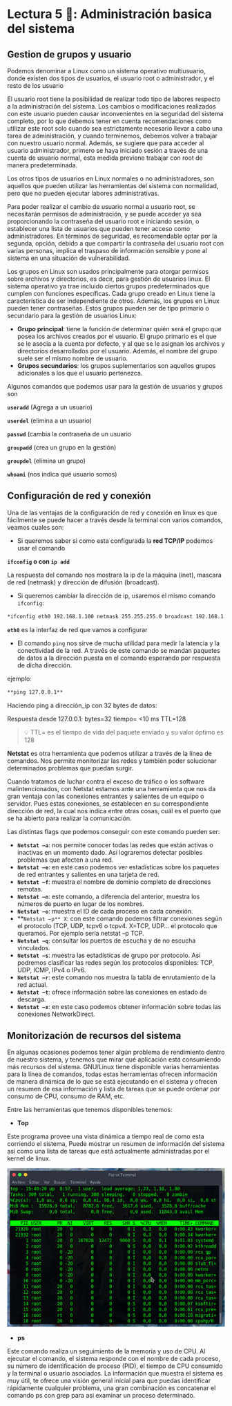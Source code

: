 # Lectura 5 📕: Administración basica del sistema

## Gestion de grupos y usuario

Podemos denominar a Linux como un sistema operativo multiusuario, donde existen dos tipos de usuarios, el usuario root o administrador, y el resto de los usuario

El usuario root tiene la posibilidad de realizar todo tipo de labores respecto a la administración del sistema. Los cambios o modificaciones realizados con este usuario pueden causar inconvenientes en la seguridad del sistema completo, por lo que debemos tener en cuenta recomendaciones como utilizar este root solo cuando sea estrictamente necesario llevar a cabo una tarea de administración, y cuando terminemos, debemos volver a trabajar con nuestro usuario normal. Además, se sugiere que para acceder al usuario administrador, primero se haya iniciado sesión a través de una cuenta de usuario normal, esta medida previene trabajar con root de manera predeterminada.

Los otros tipos de usuarios en Linux normales o no administradores, son aquellos que pueden utilizar las herramientas del sistema con normalidad, pero que no pueden ejecutar labores administrativas.

Para poder realizar el cambio de usuario normal a usuario root, se necesitarán permisos de administración, y se puede acceder ya sea proporcionando la contraseña del usuario root e iniciando sesión, o establecer una lista de usuarios que pueden tener acceso como administradores. En términos de seguridad, es recomendable optar por la segunda, opción, debido a que compartir la contraseña del usuario root con varias personas, implica el traspaso de información sensible y pone al sistema en una situación de vulnerabilidad.

Los grupos en Linux son usados principalmente para otorgar permisos sobre archivos y directorios, es decir, para gestión de usuarios linux. El sistema operativo ya trae incluido ciertos grupos predeterminados que cumplen con funciones específicas. Cada grupo creado en Linux tiene la característica de ser independiente de otros. Además, los grupos en Linux pueden tener contraseñas. Estos grupos pueden ser de tipo primario o secundario para la gestión de usuarios Linux:

- **Grupo principal**: tiene la función de determinar quién será el grupo que posea los archivos creados por el usuario. El grupo primario es el que se le asocia a la cuenta por defecto, y al que se le asignan los archivos y directorios desarrollados por el usuario. Además, el nombre del grupo suele ser el mismo nombre de usuario.
- **Grupos secundarios**: los grupos suplementarios son aquellos grupos adicionales a los que el usuario pertenezca.

Algunos comandos que podemos usar para la gestión de usuarios y grupos son

**`useradd`** (Agrega a un usuario)

**`userdel`** (elimina a un usuario)

**`passwd`** (cambia la contraseña de un usuario

**`groupadd`** (crea un grupo en la gestión)

**`groupdel`** (elimina un grupo)

**`whoami`** (nos indica qué usuario somos)

## **Configuración de red y conexión**

Una de las ventajas de la configuración de red y conexión en linux es que fácilmente se puede hacer a través desde la terminal con varios comandos, veamos cuales son:

- Si queremos saber si como esta configurada la **red TCP/IP** podemos usar el comando

**`ifconfig` o con `ip add`**

La respuesta del comando nos mostrara la ip de la máquina (inet), mascara de red (netmask) y dirección de difusión (broadcast).

- Si queremos cambiar la dirección de ip, usaremos el mismo comando `ifconfig`:

```markdown
*ifconfig eth0 192.168.1.100 netmask 255.255.255.0 broadcast 192.168.1.255*
```

**`eth0`** es la interfaz de red que vamos a configurar

- El comando `ping` nos sirve de mucha utilidad para medir la latencia y la conectividad de la red. A través de este comando se mandan paquetes de datos a la dirección puesta en el comando esperando por respuesta de dicha dirección.

ejemplo:

```markdown
**ping 127.0.0.1**
```

Haciendo ping a dirección_ip con 32 bytes de datos:

Respuesta desde 127.0.0.1: bytes=32 tiempo= <10 ms TTL=128

> 💡 TTL= es el tiempo de vida del paquete enviado y su valor óptimo es 128

**Netstat** es otra herramienta que podemos utilizar a través de la línea de comandos. Nos permite monitorizar las redes y también poder solucionar determinados problemas que puedan surgir.

Cuando tratamos de luchar contra el exceso de tráfico o los software malintencionados, con Netstat estamos ante una herramienta que nos da gran ventaja con las conexiones entrantes y salientes de un equipo o servidor. Pues estas conexiones, se establecen en su correspondiente dirección de red, la cual nos indica entre otras cosas, cuál es el puerto que se ha abierto para realizar la comunicación.

Las distintas flags que podemos conseguir con este comando pueden ser:

- **`Netstat –a`**: nos permite conocer todas las redes que están activas o inactivas en un momento dado. Así lograremos detectar posibles problemas que afecten a una red.
- **`Netstat –e`**: en este caso podemos ver estadísticas sobre los paquetes de red entrantes y salientes en una tarjeta de red.
- **`Netstat –f`**: muestra el nombre de dominio completo de direcciones remotas.
- **`Netstat –n`**: este comando, a diferencia del anterior, muestra los números de puerto en lugar de los nombres.
- **`Netstat –o`**: muestra el ID de cada proceso en cada conexión.
- **`Netstat –p** X`: con este comando podemos filtrar conexiones según el protocolo (TCP, UDP, tcpv6 o tcpv4. X=TCP, UDP… el protocolo que queramos. Por ejemplo sería netstat –p TCP.
- **`Netstat –q`**: consultar los puertos de escucha y de no escucha vinculados.
- **`Netstat –s`**: muestra las estadísticas de grupo por protocolo. Así podremos clasificar las redes según los protocolos disponibles: TCP, UDP, ICMP, IPv4 o IPv6.
- **`Netstat –r`**: este comando nos muestra la tabla de enrutamiento de la red actual.
- **`Netstat –t`**: ofrece información sobre las conexiones en estado de descarga.
- **`Netstat –x`**: en este caso podemos obtener información sobre todas las conexiones NetworkDirect.

## Monitorización de recursos del sistema

En algunas ocasiones podemos tener algún problema de rendimiento dentro de nuestro sistema, y tenemos que mirar qué aplicación está consumiendo más recursos del sistema. GNU/Linux tiene disponible varias herramientas para la línea de comandos, todas estas herramientas ofrecen información de manera dinámica de lo que se está ejecutando en el sistema y ofrecen un resumen de esa información y lista de tareas que se puede ordenar por consumo de CPU, consumo de RAM, etc.

Entre las herramientas que tenemos disponibles tenemos:

- **Top**

Este programa provee una vista dinámica a tiempo real de como esta corriendo el sistema, Puede mostrar un resumen de información del sistema así como una lista de tareas que está actualmente administradas por el kernel de linux.

![Top](../assets/top.png)

- **ps**

Este comando realiza un seguimiento de la memoria y uso de CPU. Al ejecutar el comando, el sistema responde con el nombre de cada proceso, su número de identificación de proceso (PID), el tiempo de CPU consumido y la terminal o usuario asociados. La información que muestra el sistema es muy útil, te ofrece una visión general inicial para que puedas identificar rápidamente cualquier problema, una gran combinación es concatenar el comando ps con grep para asi examinar un proceso determinado.